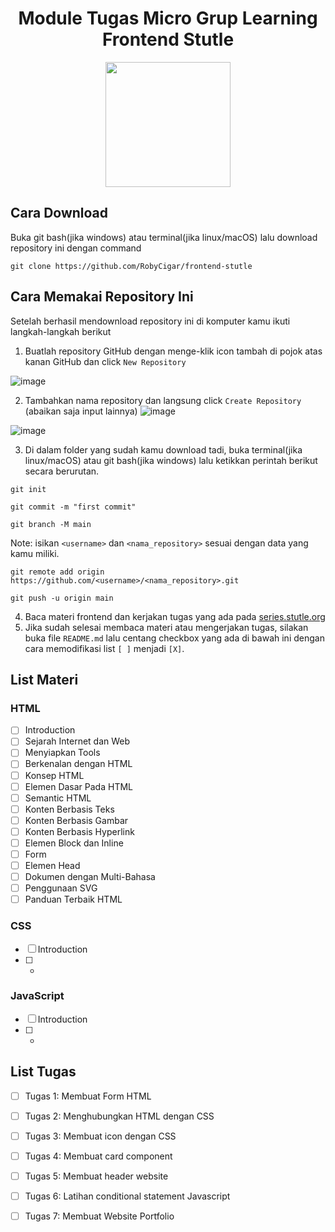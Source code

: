 <h1 align="center">Module Tugas Micro Grup Learning Frontend Stutle</h1>

<p align="center">
  <img height="200" src="https://user-images.githubusercontent.com/69680330/135962270-65ba0bb0-a99b-4072-816a-219f22207b74.jpg" />
</p>


## Cara Download
Buka git bash(jika windows) atau terminal(jika linux/macOS) lalu download repository ini dengan command
```
git clone https://github.com/RobyCigar/frontend-stutle

```
## Cara Memakai Repository Ini
Setelah berhasil mendownload repository ini di komputer kamu ikuti langkah-langkah berikut

1. Buatlah repository GitHub dengan menge-klik icon tambah di pojok atas kanan GitHub
dan click `New Repository`

![image](https://user-images.githubusercontent.com/69680330/135961556-cd091d70-806f-47b2-8341-45c2b98b8c1b.png)


2. Tambahkan nama repository dan langsung click `Create Repository` (abaikan saja input lainnya)
![image](https://user-images.githubusercontent.com/69680330/135961050-37b6e0c6-fd28-488d-9400-e9b5a017aff8.png)

![image](https://user-images.githubusercontent.com/69680330/135961078-b51df1bb-3862-4736-97eb-fb5291d34212.png)


3. Di dalam folder yang sudah kamu download tadi, buka terminal(jika linux/macOS) atau git bash(jika windows) lalu ketikkan perintah berikut secara berurutan.
```
git init
```
```
git commit -m "first commit"
```
```
git branch -M main
```
Note: isikan `<username>` dan `<nama_repository>` sesuai dengan data yang kamu miliki.
```
git remote add origin https://github.com/<username>/<nama_repository>.git
```
```
git push -u origin main
```

4. Baca materi frontend dan kerjakan tugas yang ada pada [series.stutle.org](https://series.stutle.org/052b2e5435834909a1b9711802973cd7) 
5. Jika sudah selesai membaca materi atau mengerjakan tugas, silakan buka file `README.md` lalu centang checkbox yang ada di bawah ini dengan cara memodifikasi list `[ ]` menjadi `[X]`.

## List Materi
### HTML
- [ ] Introduction
- [ ] Sejarah Internet dan Web
- [ ] Menyiapkan Tools
- [ ] Berkenalan dengan HTML
- [ ] Konsep HTML
- [ ] Elemen Dasar Pada HTML
- [ ] Semantic HTML
- [ ] Konten Berbasis Teks
- [ ] Konten Berbasis Gambar
- [ ] Konten Berbasis Hyperlink
- [ ] Elemen Block dan Inline
- [ ] Form
- [ ] Elemen Head
- [ ] Dokumen dengan Multi-Bahasa
- [ ] Penggunaan SVG
- [ ] Panduan Terbaik HTML
### CSS
- [ ] Introduction
- [ ] -

### JavaScript
- [ ] Introduction
- [ ] -


## List Tugas
- [ ] Tugas 1: Membuat Form HTML

- [ ] Tugas 2: Menghubungkan HTML dengan CSS

- [ ] Tugas 3: Membuat icon dengan CSS

- [ ] Tugas 4: Membuat card component

- [ ] Tugas 5: Membuat header website

- [ ] Tugas 6: Latihan conditional statement Javascript

- [ ] Tugas 7: Membuat Website Portfolio

